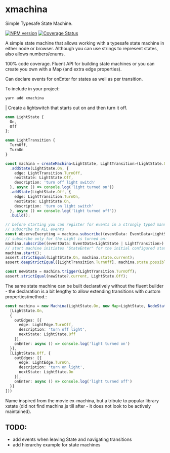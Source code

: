 # xmachina
Simple  Typesafe State Machine.

[![NPM version](http://img.shields.io/npm/v/xmachina.svg?style=flat-square)](https://www.npmjs.com/package/xmachina)
[![Coverage Status](https://coveralls.io/repos/github/brianzinn/xmachina/badge.svg?branch=main)](https://coveralls.io/github/brianzinn/xmachina?branch=main)

A simple state machine that allows working with a typesafe state machine in either node or browser.  Although you can use strings to represent states, also allows numbers/enums.

100% code coverage. Fluent API for building state machines or you can create you own with a Map (and extra edge properties).

Can declare events for onEnter for states as well as per transition.

To include in your project:
```bash
yarn add xmachina
```

| Create a lightswitch that starts out on and then turn it off.
```typescript
enum LightState {
  On,
  Off
};

enum LightTransition {
  TurnOff,
  TurnOn
}

const machina = createMachina<LightState, LightTransition>(LightState.On)
  .addState(LightState.On, {
    edge: LightTransition.TurnOff,
    nextState: LightState.Off,
    description: 'turn off light switch'
  }, async () => console.log('light turned on'))
  .addState(LightState.Off, {
    edge: LightTransition.TurnOn,
    nextState: LightState.On,
    description: 'turn on light switch'
  }, async () => console.log('light turned off'))
  .build();

// before starting you can register for events in a strongly typed manner.
// subscribe to ALL events
const observeEveryting = machina.subscribe((eventData: EventData<LightState | LightTransition>) => console.log('all', eventData));
// subscribe only for the Light is turned on:
machina.subscribe((eventData: EventData<LightState | LightTransition>) => console.log('all', eventData), NotificationType.StateEnter, LightState.On);
// start machine initiates "StateEnter" for the initial configured state.
machina.start();
assert.strictEqual(LightState.On, machina.state.current);
assert.deepStrictEqual([LightTransition.TurnOff], machina.state.possibleTransitions.map(t => t.edge));

const newState = machina.trigger(LightTransition.TurnOff);
assert.strictEqual(newState?.current, LightState.Off);
```

The same state machine can be built declaratively without the fluent builder - the declaration is a bit lengthy to allow extending transitions with custom properties/method.:
```typescript
const machina = new Machina(LightState.On, new Map<LightState, NodeState<LightState, LightEdge, Transition<LightState, LightEdge>>>([
  [LightState.On,
  {
    outEdges: [{
      edge: LightEdge.TurnOff,
      description: 'turn off light',
      nextState: LightState.Off
    }],
    onEnter: async () => console.log('light turned on')
  }],
  [LightState.Off, {
    outEdges: [{
      edge: LightEdge.TurnOn,
      description: 'turn on light',
      nextState: LightState.On
    }],
    onEnter: async () => console.log('light turned off')
  }]
]))

```

Name inspired from the movie ex-machina, but a tribute to popular library xstate (did not find machina.js till after - it does not look to be actively maintained).

## TODO:
* add events when leaving State and navigating transitions
* add hierarchy example for state machines